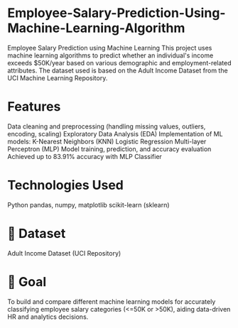 # Employee-Salary-Prediction-Using-Machine-Learning-Algorithm
Employee Salary Prediction using Machine Learning This project uses machine learning algorithms to predict whether an individual's income exceeds $50K/year based on various demographic and employment-related attributes. The dataset used is based on the Adult Income Dataset from the UCI Machine Learning Repository.
# Features
Data cleaning and preprocessing (handling missing values, outliers, encoding, scaling)
Exploratory Data Analysis (EDA)
Implementation of ML models:
K-Nearest Neighbors (KNN)
Logistic Regression
Multi-layer Perceptron (MLP)
Model training, prediction, and accuracy evaluation
Achieved up to 83.91% accuracy with MLP Classifier
# Technologies Used
Python
pandas, numpy, matplotlib
scikit-learn (sklearn)
# 📁 Dataset
Adult Income Dataset (UCI Repository)
# 📌 Goal
To build and compare different machine learning models for accurately classifying employee salary categories (<=50K or >50K), aiding data-driven HR and analytics decisions.
